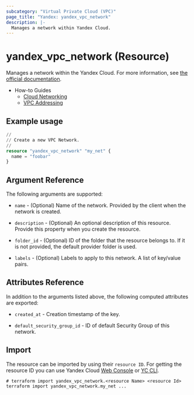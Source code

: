 ```yaml
---
subcategory: "Virtual Private Cloud (VPC)"
page_title: "Yandex: yandex_vpc_network"
description: |-
  Manages a network within Yandex Cloud.
---
```


# yandex_vpc_network (Resource)

Manages a network within the Yandex Cloud. For more information, see [the official documentation](https://yandex.cloud/docs/vpc/concepts/network#network).

* How-to Guides
  * [Cloud Networking](https://yandex.cloud/docs/vpc/)
  * [VPC Addressing](https://yandex.cloud/docs/vpc/concepts/address)

## Example usage

```terraform
//
// Create a new VPC Network.
//
resource "yandex_vpc_network" "my_net" {
  name = "foobar"
}
```

## Argument Reference

The following arguments are supported:

* `name` - (Optional) Name of the network. Provided by the client when the network is created.

* `description` - (Optional) An optional description of this resource. Provide this property when you create the resource.

* `folder_id` - (Optional) ID of the folder that the resource belongs to. If it is not provided, the default provider folder is used.

* `labels` - (Optional) Labels to apply to this network. A list of key/value pairs.

## Attributes Reference

In addition to the arguments listed above, the following computed attributes are exported:

* `created_at` - Creation timestamp of the key.

* `default_security_group_id` - ID of default Security Group of this network.


## Import

The resource can be imported by using their `resource ID`. For getting the resource ID you can use Yandex Cloud [Web Console](https://console.yandex.cloud) or [YC CLI](https://yandex.cloud/docs/cli/quickstart).

```shell
# terraform import yandex_vpc_network.<resource Name> <resource Id>
terraform import yandex_vpc_network.my_net ...
```
